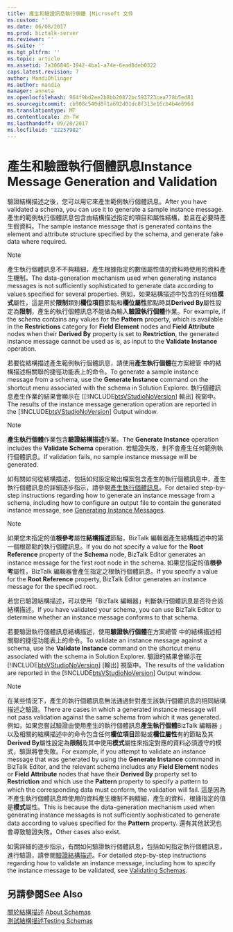 ```yaml
---
title: 產生和驗證訊息執行個體 |Microsoft 文件
ms.custom: ''
ms.date: 06/08/2017
ms.prod: biztalk-server
ms.reviewer: ''
ms.suite: ''
ms.tgt_pltfrm: ''
ms.topic: article
ms.assetid: 7a306846-3942-4ba1-a74e-6ead8deb0322
caps.latest.revision: 7
author: MandiOhlinger
ms.author: mandia
manager: anneta
ms.openlocfilehash: 964f9bd2ee2b8bb20872bc593723cea778b5ed81
ms.sourcegitcommit: cb908c540d8f1a692d01dc8f313e16cb4b4e696d
ms.translationtype: MT
ms.contentlocale: zh-TW
ms.lasthandoff: 09/20/2017
ms.locfileid: "22257982"
---
```

# <a name="instance-message-generation-and-validation"></a><span data-ttu-id="720fe-102">產生和驗證執行個體訊息</span><span class="sxs-lookup"><span data-stu-id="720fe-102">Instance Message Generation and Validation</span></span>
<span data-ttu-id="720fe-103">驗證結構描述之後，您可以用它來產生範例執行個體訊息。</span><span class="sxs-lookup"><span data-stu-id="720fe-103">After you have validated a schema, you can use it to generate a sample instance message.</span></span> <span data-ttu-id="720fe-104">產生的範例執行個體訊息包含由結構描述指定的項目和屬性結構，並且在必要時產生假資料。</span><span class="sxs-lookup"><span data-stu-id="720fe-104">The sample instance message that is generated contains the element and attribute structure specified by the schema, and generate fake data where required.</span></span>  
  
> [!NOTE]
>  <span data-ttu-id="720fe-105">產生執行個體訊息不不夠精細，產生根據指定的數個屬性值的資料時使用的資料產生機制。</span><span class="sxs-lookup"><span data-stu-id="720fe-105">The data-generation mechanism used when generating instance messages is not sufficiently sophisticated to generate data according to values specified for several properties.</span></span> <span data-ttu-id="720fe-106">例如，如果結構描述中包含的任何值**模式**屬性，這是用於**限制**類別**欄位項目**節點和**欄位屬性**節點時其**Derived By**屬性設定為**限制**，產生的執行個體訊息不能做為輸入**驗證執行個體**作業。</span><span class="sxs-lookup"><span data-stu-id="720fe-106">For example, if the schema contains any values for the **Pattern** property, which is available in the **Restrictions** category for **Field Element** nodes and **Field Attribute** nodes when their **Derived By** property is set to **Restriction**, the generated instance message cannot be used as is, as input to the **Validate Instance** operation.</span></span>  
  
 <span data-ttu-id="720fe-107">若要從結構描述產生範例執行個體訊息，請使用**產生執行個體**在方案總管 中的結構描述相關聯的捷徑功能表上的命令。</span><span class="sxs-lookup"><span data-stu-id="720fe-107">To generate a sample instance message from a schema, use the **Generate Instance** command on the shortcut menu associated with the schema in Solution Explorer.</span></span> <span data-ttu-id="720fe-108">執行個體訊息產生作業的結果會顯示在 [[!INCLUDE[btsVStudioNoVersion](../includes/btsvstudionoversion-md.md)] 輸出] 視窗中。</span><span class="sxs-lookup"><span data-stu-id="720fe-108">The results of the instance message generation operation are reported in the [!INCLUDE[btsVStudioNoVersion](../includes/btsvstudionoversion-md.md)] Output window.</span></span>  
  
> [!NOTE]
>  <span data-ttu-id="720fe-109">**產生執行個體**作業包含**驗證結構描述**作業。</span><span class="sxs-lookup"><span data-stu-id="720fe-109">The **Generate Instance** operation includes the **Validate Schema** operation.</span></span> <span data-ttu-id="720fe-110">若驗證失敗，則不會產生任何範例執行個體訊息。</span><span class="sxs-lookup"><span data-stu-id="720fe-110">If validation fails, no sample instance message will be generated.</span></span>  
  
 <span data-ttu-id="720fe-111">如有關如何從結構描述，包括如何設定輸出檔案包含產生的執行個體訊息中，產生執行個體訊息的詳細逐步指示，請參閱[產生執行個體訊息](../core/how-to-generate-instance-messages.md)。</span><span class="sxs-lookup"><span data-stu-id="720fe-111">For detailed step-by-step instructions regarding how to generate an instance message from a schema, including how to configure an output file to contain the generated instance message, see [Generating Instance Messages](../core/how-to-generate-instance-messages.md).</span></span>  
  
> [!NOTE]
>  <span data-ttu-id="720fe-112">如果您未指定的值**根參考**屬性**結構描述**節點，BizTalk 編輯器產生結構描述中的第一個根節點的執行個體訊息。</span><span class="sxs-lookup"><span data-stu-id="720fe-112">If you do not specify a value for the **Root Reference** property of the **Schema** node, BizTalk Editor generates an instance message for the first root node in the schema.</span></span> <span data-ttu-id="720fe-113">如果您指定的值**根參考**屬性，BizTalk 編輯器會產生指定之根執行個體訊息。</span><span class="sxs-lookup"><span data-stu-id="720fe-113">If you specify a value for the **Root Reference** property, BizTalk Editor generates an instance message for the specified root.</span></span>  
  
 <span data-ttu-id="720fe-114">若您已驗證結構描述，可以使用「BizTalk 編輯器」判斷執行個體訊息是否符合該結構描述。</span><span class="sxs-lookup"><span data-stu-id="720fe-114">If you have validated your schema, you can use BizTalk Editor to determine whether an instance message conforms to that schema.</span></span>  
  
 <span data-ttu-id="720fe-115">若要驗證執行個體訊息結構描述，使用**驗證執行個體**在方案總管 中的結構描述相關聯的捷徑功能表上的命令。</span><span class="sxs-lookup"><span data-stu-id="720fe-115">To validate an instance message against a schema, use the **Validate Instance** command on the shortcut menu associated with the schema in Solution Explorer.</span></span> <span data-ttu-id="720fe-116">驗證的結果會顯示在 [!INCLUDE[btsVStudioNoVersion](../includes/btsvstudionoversion-md.md)] [輸出] 視窗中。</span><span class="sxs-lookup"><span data-stu-id="720fe-116">The results of the validation are reported in the [!INCLUDE[btsVStudioNoVersion](../includes/btsvstudionoversion-md.md)] Output window.</span></span>  
  
> [!NOTE]
>  <span data-ttu-id="720fe-117">在某些情況下，產生的執行個體訊息無法通過針對產生該執行個體訊息的相同結構描述之驗證。</span><span class="sxs-lookup"><span data-stu-id="720fe-117">There are cases in which a generated instance message will not pass validation against the same schema from which it was generated.</span></span> <span data-ttu-id="720fe-118">例如，如果您嘗試驗證由使用產生的執行個體訊息**產生執行個體**BizTalk 編輯器 」 以及相關的結構描述中的命令包含任何**欄位項目**節點或**欄位屬性**有的節點及其**Derived By**屬性設定為**限制**及其中使用**模式**屬性來指定對應的資料必須遵守的模式，驗證將會失敗。</span><span class="sxs-lookup"><span data-stu-id="720fe-118">For example, if you attempt to validate an instance message that was generated by using the **Generate Instance** command in BizTalk Editor, and the relevant schema includes any **Field Element** nodes or **Field Attribute** nodes that have their **Derived By** property set to **Restriction** and which use the **Pattern** property to specify a pattern to which the corresponding data must conform, the validation will fail.</span></span> <span data-ttu-id="720fe-119">這是因為不產生執行個體訊息時使用的資料產生機制不夠精細，產生的資料，根據指定的值是**模式**屬性。</span><span class="sxs-lookup"><span data-stu-id="720fe-119">This is because the data-generation mechanism used when generating instance messages is not sufficiently sophisticated to generate data according to values specified for the **Pattern** property.</span></span> <span data-ttu-id="720fe-120">還有其他狀況也會導致驗證失敗。</span><span class="sxs-lookup"><span data-stu-id="720fe-120">Other cases also exist.</span></span>  
  
 <span data-ttu-id="720fe-121">如需詳細的逐步指示，有關如何驗證執行個體訊息，包括如何指定執行個體訊息，進行驗證，請參閱[驗證結構描述](../core/how-to-validate-schemas-in-visual-studio.md)。</span><span class="sxs-lookup"><span data-stu-id="720fe-121">For detailed step-by-step instructions regarding how to validate an instance message, including how to specify the instance message to be validated, see [Validating Schemas](../core/how-to-validate-schemas-in-visual-studio.md).</span></span>  
  
## <a name="see-also"></a><span data-ttu-id="720fe-122">另請參閱</span><span class="sxs-lookup"><span data-stu-id="720fe-122">See Also</span></span>  
 <span data-ttu-id="720fe-123">[關於結構描述](../core/about-schemas.md) </span><span class="sxs-lookup"><span data-stu-id="720fe-123">[About Schemas](../core/about-schemas.md) </span></span>  
 [<span data-ttu-id="720fe-124">測試結構描述</span><span class="sxs-lookup"><span data-stu-id="720fe-124">Testing Schemas</span></span>](../core/testing-schemas.md)